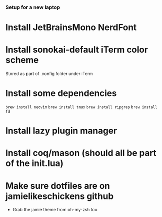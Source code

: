 ### Setup for a new laptop

# Install JetBrainsMono NerdFont

# Install sonokai-default iTerm color scheme

Stored as part of .config folder under iTerm

# Install some dependencies

`brew install neovim`
`brew install tmux`
`brew install ripgrep`
`brew install fd`

# Install lazy plugin manager

# Install coq/mason (should all be part of the init.lua)

# Make sure dotfiles are on jamielikeschickens github

-   Grab the jamie theme from oh-my-zsh too
